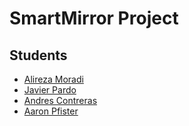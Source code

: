 # SmartMirror Project

## Students
* [Alireza Moradi](https://github.com/moradia100)
* [Javier Pardo](https://github.com/JaviPardox)
* [Andres Contreras](https://github.com/andrecon)
* [Aaron Pfister](https://github.com/akpfister)
